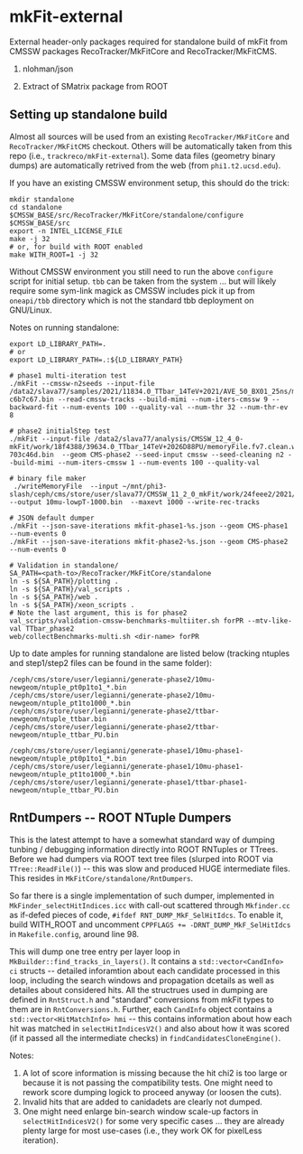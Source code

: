 # mkFit-external

External header-only packages required for standalone build of mkFit from
CMSSW packages RecoTracker/MkFitCore and RecoTracker/MkFitCMS.

1. nlohman/json

2. Extract of SMatrix package from ROOT

## Setting up standalone build

Almost all sources will be used from an existing `RecoTracker/MkFitCore` and `RecoTracker/MkFitCMS` checkout. Others will be automatically taken from this repo (i.e., `trackreco/mkFit-external`). Some data files (geometry binary dumps) are automatically retrived from the web (from `phi1.t2.ucsd.edu`).

If you have an existing CMSSW environment setup, this should do the trick:
```
mkdir standalone
cd standalone
$CMSSW_BASE/src/RecoTracker/MkFitCore/standalone/configure $CMSSW_BASE/src
export -n INTEL_LICENSE_FILE
make -j 32
# or, for build with ROOT enabled
make WITH_ROOT=1 -j 32
```

Without CMSSW environment you still need to run the above `configure` script for initial setup. `tbb` can be taken from the system ... but will likely require some sym-link magick as CMSSW includes pick it up from `oneapi/tbb` directory which is not the standard tbb deployment on GNU/Linux.

Notes on running standalone:
```
export LD_LIBRARY_PATH=.
# or
export LD_LIBRARY_PATH=.:${LD_LIBRARY_PATH}

# phase1 multi-iteration test
./mkFit --cmssw-n2seeds --input-file /data2/slava77/samples/2021/11834.0_TTbar_14TeV+2021/AVE_50_BX01_25ns/memoryFile.fv6.default.211008-c6b7c67.bin --read-cmssw-tracks --build-mimi --num-iters-cmssw 9 --backward-fit --num-events 100 --quality-val --num-thr 32 --num-thr-ev 8

# phase2 initialStep test
./mkFit --input-file /data2/slava77/analysis/CMSSW_12_4_0-mkFit/work/18f4388/39634.0_TTbar_14TeV+2026D88PU/memoryFile.fv7.clean.writeAll.recT.allSeeds.220712-703c46d.bin  --geom CMS-phase2 --seed-input cmssw --seed-cleaning n2 --build-mimi --num-iters-cmssw 1 --num-events 100 --quality-val

# binary file maker
 ./writeMemoryFile  --input ~/mnt/phi3-slash/ceph/cms/store/user/slava77/CMSSW_11_2_0_mkFit/work/24feee2/2021/10muPt0p2to1HS/trackingNtuple.root --output 10mu-lowpT-1000.bin  --maxevt 1000 --write-rec-tracks

# JSON default dumper
./mkFit --json-save-iterations mkfit-phase1-%s.json --geom CMS-phase1 --num-events 0
./mkFit --json-save-iterations mkfit-phase2-%s.json --geom CMS-phase2 --num-events 0

# Validation in standalone/
SA_PATH=<path-to>/RecoTracker/MkFitCore/standalone
ln -s ${SA_PATH}/plotting .
ln -s ${SA_PATH}/val_scripts .
ln -s ${SA_PATH}/web .
ln -s ${SA_PATH}/xeon_scripts .
# Note the last argument, this is for phase2
val_scripts/validation-cmssw-benchmarks-multiiter.sh forPR --mtv-like-val TTbar_phase2
web/collectBenchmarks-multi.sh <dir-name> forPR
```
Up to date amples for running standalone are listed below (tracking ntuples and step1/step2 files can be found in the same folder):

```      
/ceph/cms/store/user/legianni/generate-phase2/10mu-newgeom/ntuple_pt0p1to1_*.bin  
/ceph/cms/store/user/legianni/generate-phase2/10mu-newgeom/ntuple_pt1to1000_*.bin  
/ceph/cms/store/user/legianni/generate-phase2/ttbar-newgeom/ntuple_ttbar.bin
/ceph/cms/store/user/legianni/generate-phase2/ttbar-newgeom/ntuple_ttbar_PU.bin

/ceph/cms/store/user/legianni/generate-phase1/10mu-phase1-newgeom/ntuple_pt0p1to1_*.bin   
/ceph/cms/store/user/legianni/generate-phase1/10mu-phase1-newgeom/ntuple_pt1to1000_*.bin
/ceph/cms/store/user/legianni/generate-phase1/ttbar-phase1-newgeom/ntuple_ttbar_PU.bin
```

## RntDumpers -- ROOT NTuple Dumpers

This is the latest attempt to have a somewhat standard way of dumping tunbing / debugging information directly into ROOT RNTuples or TTrees. Before we had dumpers via ROOT text tree files (slurped into ROOT via `TTree::ReadFile()`) -- this was slow and produced HUGE intermediate files. This resides in `MkFitCore/standalone/RntDumpers`.

So far there is a single implementation of such dumper, implemented in `MkFinder_selectHitIndices.icc` with call-out scattered through `Mkfinder.cc` as if-defed pieces of code, `#ifdef RNT_DUMP_MkF_SelHitIdcs`. To enable it, build WITH_ROOT and uncomment `CPPFLAGS += -DRNT_DUMP_MkF_SelHitIdcs` in `Makefile.config`, around line 98.

This will dump one tree entry per layer loop in `MkBuilder::find_tracks_in_layers()`. It contains a `std::vector<CandInfo> ci` structs -- detailed inforamtion about each candidate processed in this loop, including the search windows and propagation dcetails as well as detailes about considered hits. All the structrues used in dumping are defined in `RntStruct.h` and "standard" conversions from mkFit types to them are in `RntConversions.h`. Further, each `CandInfo` object contains a `std::vector<HitMatchInfo> hmi` -- this contains information about how each hit was matched in `selectHitIndicesV2()` and also about how it was scored (if it passed all the intermediate checks) in `findCandidatesCloneEngine()`.

Notes:
1. A lot of score information is missing because the hit chi2 is too large or because it is not passing the compatibility tests. One might need to rework score dumping logick to proceed anyway (or loosen the cuts).
2. Invalid hits that are added to canidadets are clearly not dumped.
3. One might need enlarge bin-search window scale-up factors in `selectHitIndicesV2()` for some very specific cases ... they are already plenty large for most use-cases (i.e., they work OK for pixelLess iteration).
